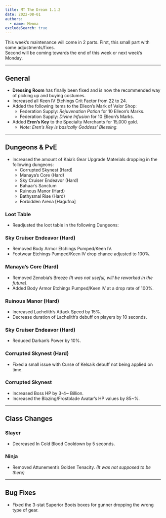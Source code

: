 ```yaml
---
title: MT The Dream 1.1.2
date: 2022-08-01
authors:
  - name: Menma
excludeSearch: true
---
```

This week’s maintenance will come in 2 parts. First, this small part with some adjustments/fixes. <br>
Second will be coming towards the end of this week or next week’s Monday.
<hr/>

## General
- **Dressing Room** has finally been fixed and is now the recommended way of picking up and buying costumes.
- Increased all Keen IV Etchings Crit Factor from 22 to 24.
- Added the following items to the Elleon’s Mark of Valor Shop:
  - Federation Supply: *Rejuvenation Potion* for 10 Elleon’s Marks.
  - Federation Supply: *Divine Infusion* for 10 Elleon’s Marks.
- Added **Eren’s Key** to the Specialty Merchants for 15,000 gold.
  - *Note: Eren’s Key is basically Goddess’ Blessing.*

<hr/>

## Dungeons & PvE 
- Increased the amount of Kaia’s Gear Upgrade Materials dropping in the following dungeons:
  - Corrupted Skynest (Hard)
  - Manaya’s Core (Hard)
  - Sky Cruiser Endeavor (Hard)
  - Bahaar’s Sanctum
  - Ruinous Manor (Hard)
  - Bathysmal Rise (Hard)
  - Forbidden Arena [Hagufna]
### Loot Table
- Readjusted the loot table in the following Dungeons:
### **Sky Cruiser Endeavor (Hard)**
  - Removed Body Armor Etchings Pumped/Keen IV.
  - Footwear Etchings Pumped/Keen IV drop chance adjusted to 100%.
### **Manaya’s Core (Hard)**
  - Removed Zenobia’s Breeze *(It was not useful, will be reworked in the future)*.
  - Added Body Armor Etchings Pumped/Keen IV at a drop rate of 100%.
### **Ruinous Manor (Hard)**
  - Increased Lachelith’s Attack Speed by 15%.
  - Decrease duration of Lachelith’s debuff on players by 10 seconds.
### **Sky Cruiser Endeavor (Hard)**
  - Reduced Darkan’s Power by 10%.
### **Corrupted Skynest (Hard)**
  - Fixed a small issue with Curse of Kelsaik debuff not being applied on time.
### **Corrupted Skynest**
  - Increased Boss HP by 3-4~ Billion.
  - Increased the Blazing/Frostblade Avatar’s HP values by 85~%.

<hr/>

## Class Changes
### Slayer
  - Decreased In Cold Blood Cooldown by 5 seconds.
### Ninja
  - Removed Attunement’s Golden Tenacity. *(It was not supposed to be there)*

<hr/>

## Bug Fixes
- Fixed the 3-stat Superior Boots boxes for gunner dropping the wrong type of gear.
